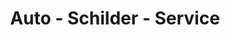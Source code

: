 ---
title: "Auto - Schilder - Service"
url: /prenzlau/auto-schilder-service/
shop: Beschriftungen
---